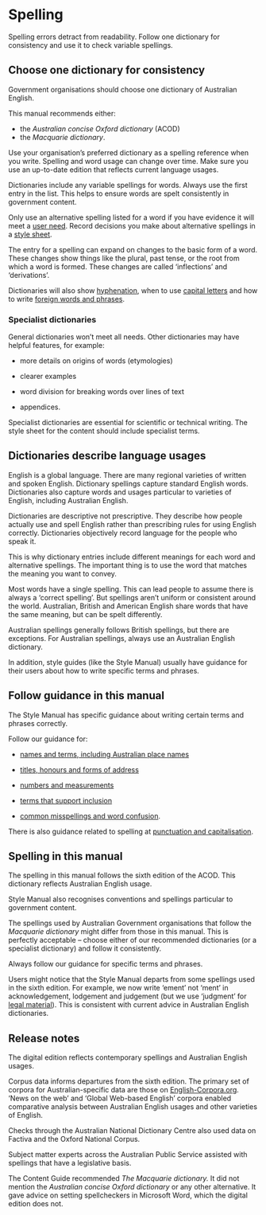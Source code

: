 Spelling
========

Spelling errors detract from readability. Follow one dictionary for consistency and use it to check variable spellings.  

Choose one dictionary for consistency
-------------------------------------

Government organisations should choose one dictionary of Australian English.

This manual recommends either:

*   the _Australian concise Oxford dictionary_ (ACOD)
*   the _Macquarie dictionary_.

Use your organisation’s preferred dictionary as a spelling reference when you write. Spelling and word usage can change over time. Make sure you use an up-to-date edition that reflects current language usages.

Dictionaries include any variable spellings for words. Always use the first entry in the list. This helps to ensure words are spelt consistently in government content.

Only use an alternative spelling listed for a word if you have evidence it will meet a [user need](https://www.stylemanual.gov.au/user-needs/understanding-needs/user-research-and-content). Record decisions you make about alternative spellings in a [style sheet](https://www.stylemanual.gov.au/style-rules-and-conventions/general-conventions-editing-and-proofreading/editing-and-proofreading#a_style_sheet_is_a_useful_tool).

The entry for a spelling can expand on changes to the basic form of a word. These changes show things like the plural, past tense, or the root from which a word is formed. These changes are called ‘inflections’ and ‘derivations’.

Dictionaries will also show [hyphenation](https://www.stylemanual.gov.au/style-rules-and-conventions/punctuation-marks/hyphens), when to use [capital letters](https://www.stylemanual.gov.au/style-rules-and-conventions/general-conventions-editing-and-proofreading/punctuation-and-capitalisation#minimise_capitals_for_common_nouns_and_adjectives) and how to write [foreign words and phrases](https://www.stylemanual.gov.au/style-rules-and-conventions/general-conventions-editing-and-proofreading/italics#set_off_most_foreign_words_and_phrases).

### Specialist dictionaries

General dictionaries won’t meet all needs. Other dictionaries may have helpful features, for example:

*   more details on origins of words (etymologies)
    
*   clearer examples
    
*   word division for breaking words over lines of text
    
*   appendices.
    

Specialist dictionaries are essential for scientific or technical writing. The style sheet for the content should include specialist terms.

Dictionaries describe language usages
-------------------------------------

English is a global language. There are many regional varieties of written and spoken English. Dictionary spellings capture standard English words. Dictionaries also capture words and usages particular to varieties of English, including Australian English.

Dictionaries are descriptive not prescriptive. They describe how people actually use and spell English rather than prescribing rules for using English correctly. Dictionaries objectively record language for the people who speak it.

This is why dictionary entries include different meanings for each word and alternative spellings. The important thing is to use the word that matches the meaning you want to convey.

Most words have a single spelling. This can lead people to assume there is always a ‘correct spelling’. But spellings aren’t uniform or consistent around the world. Australian, British and American English share words that have the same meaning, but can be spelt differently.

Australian spellings generally follows British spellings, but there are exceptions. For Australian spellings, always use an Australian English dictionary.

In addition, style guides (like the Style Manual) usually have guidance for their users about how to write specific terms and phrases.

Follow guidance in this manual
------------------------------

The Style Manual has specific guidance about writing certain terms and phrases correctly.

Follow our guidance for:

*   [names and terms, including Australian place names](/node/117)
    
*   [titles, honours and forms of address](/node/149)
    
*   [numbers and measurements](/node/138)
    
*   [terms that support inclusion](/node/178)
    
*   [common misspellings and word confusion](/node/121).
    

There is also guidance related to spelling at [punctuation and capitalisation](/node/116).

Spelling in this manual
-----------------------

The spelling in this manual follows the sixth edition of the ACOD. This dictionary reflects Australian English usage.

Style Manual also recognises conventions and spellings particular to government content.

The spellings used by Australian Government organisations that follow the _Macquarie dictionary_ might differ from those in this manual. This is perfectly acceptable – choose either of our recommended dictionaries (or a specialist dictionary) and follow it consistently.

Always follow our guidance for specific terms and phrases.

Users might notice that the Style Manual departs from some spellings used in the sixth edition. For example, we now write ‘ement’ not ‘ment’ in acknowledgement, lodgement and judgement (but we use ‘judgment’ for [legal material](https://www.stylemanual.gov.au/style-rules-and-conventions/referencing-and-attribution/legal-material)). This is consistent with current advice in Australian English dictionaries.

Release notes
-------------

The digital edition reflects contemporary spellings and Australian English usages.

Corpus data informs departures from the sixth edition. The primary set of corpora for Australian-specific data are those on [English-Corpora.org](https://www.english-corpora.org/). ‘News on the web’ and ‘Global Web-based English’ corpora enabled comparative analysis between Australian English usages and other varieties of English.

Checks through the Australian National Dictionary Centre also used data on Factiva and the Oxford National Corpus.

Subject matter experts across the Australian Public Service assisted with spellings that have a legislative basis.

The Content Guide recommended _The Macquarie dictionary._ It did not mention the _Australian concise Oxford dictionary_ or any other alternative. It gave advice on setting spellcheckers in Microsoft Word, which the digital edition does not.